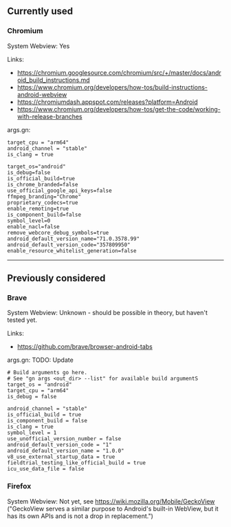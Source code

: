 ## Currently used

### Chromium
System Webview: Yes

Links:
* https://chromium.googlesource.com/chromium/src/+/master/docs/android_build_instructions.md
* https://www.chromium.org/developers/how-tos/build-instructions-android-webview
* https://chromiumdash.appspot.com/releases?platform=Android
* https://www.chromium.org/developers/how-tos/get-the-code/working-with-release-branches

args.gn:
```
target_cpu = "arm64"
android_channel = "stable"
is_clang = true

target_os="android"
is_debug=false
is_official_build=true
is_chrome_branded=false
use_official_google_api_keys=false
ffmpeg_branding="Chrome"
proprietary_codecs=true
enable_remoting=true
is_component_build=false
symbol_level=0
enable_nacl=false
remove_webcore_debug_symbols=true
android_default_version_name="71.0.3578.99"
android_default_version_code="357809950"
enable_resource_whitelist_generation=false
```

-----------------------------------------------------------------------------

## Previously considered

### Brave
System Webview: Unknown - should be possible in theory, but haven't tested yet.

Links:
* https://github.com/brave/browser-android-tabs

args.gn: TODO: Update
```
# Build arguments go here.
# See "gn args <out_dir> --list" for available build argumentS
target_os = "android"
target_cpu = "arm64"
is_debug = false

android_channel = "stable"
is_official_build = true
is_component_build = false
is_clang = true
symbol_level = 1
use_unofficial_version_number = false
android_default_version_code = "1"
android_default_version_name = "1.0.0"
v8_use_external_startup_data = true
fieldtrial_testing_like_official_build = true
icu_use_data_file = false
```


### Firefox
System Webview: Not yet, see https://wiki.mozilla.org/Mobile/GeckoView ("GeckoView serves a similar purpose to Android's built-in WebView, but it has its own APIs and is not a drop in replacement.")